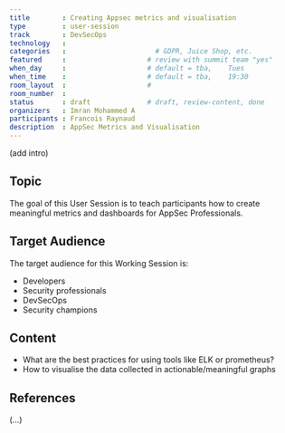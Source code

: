 ```yaml
---
title        : Creating Appsec metrics and visualisation
type         : user-session
track        : DevSecOps
technology   :
categories   :                      # GDPR, Juice Shop, etc.
featured     :                    # review with summit team "yes"
when_day     :                    # default = tba,    Tues
when_time    :                    # default = tba,    19:30
room_layout  :                    #
room_number  :
status       : draft              # draft, review-content, done
organizers   : Imran Mohammed A
participants : Francois Raynaud
description  : AppSec Metrics and Visualisation
---
```


(add intro)

## Topic

The goal of this User Session is to teach participants how to create meaningful metrics and dashboards for AppSec Professionals.

## Target Audience

The target audience for this Working Session is:
 - Developers
 - Security professionals
 - DevSecOps
 - Security champions

## Content

 - What are the best practices for using tools like ELK or prometheus?
 - How to visualise the data collected in actionable/meaningful graphs

## References

(...)
